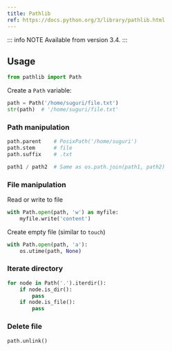 ```yaml
---
title: Pathlib
ref: https://docs.python.org/3/library/pathlib.html
---
```


::: info NOTE
Available from version 3.4.
:::

## Usage

```python
from pathlib import Path
```

Create a `Path` variable:

```python
path = Path('/home/suguri/file.txt')
str(path)  # '/home/suguri/file.txt'
```

### Path manipulation

```python
path.parent    # PosixPath('/home/suguri')
path.stem      # file
path.suffix    # .txt

path1 / path2  # Same as os.path.join(path1, path2)
```

### File manipulation

Read or write to file

```python
with Path.open(path, 'w') as myfile:
    myfile.write('content')
```

Create empty file (similar to `touch`)

```python
with Path.open(path, 'a'):
    os.utime(path, None)
```

### Iterate directory

```python
for node in Path('.').iterdir():
    if node.is_dir():
        pass
    if node.is_file():
        pass
```

### Delete file

```python
path.unlink()
```
